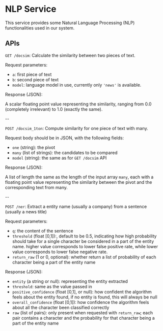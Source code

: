 # NLP Service

This service provides some Natural Language Processing (NLP) functionalities used in our system.

## APIs

`GET /docsim`: Calculate the similarity between two pieces of text.

Request parameters:

- `a`: first piece of text
- `b`: second piece of text
- `model`: language model in use, currently only `'news'` is available.

Response (JSON):

A scalar floating point value representing the similarity, ranging from 0.0 (completely irrelevant) to 1.0 (exactly the same).

--

`POST /docsim_1ton`: Compute similarity for one piece of text with many.

Request body should be in JSON, with the following fields:

- `one` (string): the pivot
- `many` (list of strings): the candidates to be compared
- `model` (string): the same as for `GET /docsim` API

Response (JSON):

A list of length the same as the length of the input array `many`, each with a floating point value representing the similarity between the pivot and
the corresponding text from many.

--

`POST /ner`: Extract a entity name (usually a company) from a sentence (usually a news title)

Request parameters:

- `q`: the content of the sentence
- `threshold` (float [0,1]):, default to be 0.5, indicating how high probability should take for a single character be considered in a part of the entity name. higher value corresponds to lower false positive rate, while lower value corresponds to lower false negative rate.
- `return_raw` (1 or 0, optional): whether return a list of probability of each character being a part of the entity name

Response (JSON):

- `entity` (a string or null): representing the entity extracted
- `threshold`: same as the value passed in
- `positive_confidence` (float [0,1], or null): how confident the algorithm feels about the entity found, if no entity is found, this will always be null
- `overall_confidence` (float [0,1]): how confidence the algorithm feels about all the character been classified correctly
- `raw` (list of pairs): only present when requested with `return_raw`; each pair contains a character and the probability for that character being a part of the entity name

